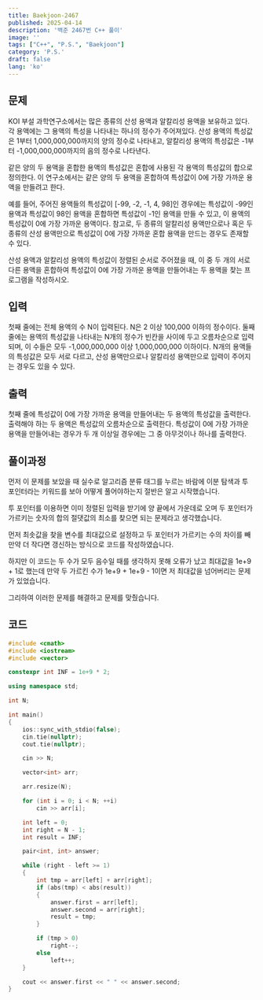 ```yaml
---
title: Baekjoon-2467
published: 2025-04-14
description: '백준 2467번 C++ 풀이'
image: ''
tags: ["C++", "P.S.", "Baekjoon"]
category: 'P.S.'
draft: false 
lang: 'ko'
---
```


## 문제

KOI 부설 과학연구소에서는 많은 종류의 산성 용액과 알칼리성 용액을 보유하고 있다. 각 용액에는 그 용액의 특성을 나타내는 하나의 정수가 주어져있다. 산성 용액의 특성값은 1부터 1,000,000,000까지의 양의 정수로 나타내고, 알칼리성 용액의 특성값은 -1부터 -1,000,000,000까지의 음의 정수로 나타낸다.

같은 양의 두 용액을 혼합한 용액의 특성값은 혼합에 사용된 각 용액의 특성값의 합으로 정의한다. 이 연구소에서는 같은 양의 두 용액을 혼합하여 특성값이 0에 가장 가까운 용액을 만들려고 한다.

예를 들어, 주어진 용액들의 특성값이 [-99, -2, -1, 4, 98]인 경우에는 특성값이 -99인 용액과 특성값이 98인 용액을 혼합하면 특성값이 -1인 용액을 만들 수 있고, 이 용액의 특성값이 0에 가장 가까운 용액이다. 참고로, 두 종류의 알칼리성 용액만으로나 혹은 두 종류의 산성 용액만으로 특성값이 0에 가장 가까운 혼합 용액을 만드는 경우도 존재할 수 있다.

산성 용액과 알칼리성 용액의 특성값이 정렬된 순서로 주어졌을 때, 이 중 두 개의 서로 다른 용액을 혼합하여 특성값이 0에 가장 가까운 용액을 만들어내는 두 용액을 찾는 프로그램을 작성하시오.

## 입력

첫째 줄에는 전체 용액의 수 N이 입력된다. N은 2 이상 100,000 이하의 정수이다. 둘째 줄에는 용액의 특성값을 나타내는 N개의 정수가 빈칸을 사이에 두고 오름차순으로 입력되며, 이 수들은 모두 -1,000,000,000 이상 1,000,000,000 이하이다. N개의 용액들의 특성값은 모두 서로 다르고, 산성 용액만으로나 알칼리성 용액만으로 입력이 주어지는 경우도 있을 수 있다.

## 출력

첫째 줄에 특성값이 0에 가장 가까운 용액을 만들어내는 두 용액의 특성값을 출력한다. 출력해야 하는 두 용액은 특성값의 오름차순으로 출력한다. 특성값이 0에 가장 가까운 용액을 만들어내는 경우가 두 개 이상일 경우에는 그 중 아무것이나 하나를 출력한다.

## 풀이과정

먼저 이 문제를 보았을 때 실수로 알고리즘 분류 태그를 누르는 바람에 이분 탐색과 투 포인터라는 키워드를 보아
어떻게 풀어야하는지 절반은 알고 시작했습니다.

투 포인터를 이용하면 이미 정렬된 입력을 받기에 양 끝에서 가운데로 오며 두 포인터가 가르키는 숫자의 합의 절댓값의 최소를
찾으면 되는 문제라고 생각했습니다.

먼저 최솟값을 찾을 변수를 최대값으로 설정하고 두 포인터가 가르키는 수의 차이를 빼
만약 더 작다면 갱신하는 방식으로 코드를 작성하였습니다.

하지만 이 코드는 두 수가 모두 음수일 때를 생각하지 못해 오류가 났고 최대값을 1e+9 + 1로
했는데 만약 두 가르킨 수가 1e+9 + 1e+9 - 1이면 저 최대값을 넘어버리는 문제가 있었습니다.

그리하여 이러한 문제를 해결하고 문제를 맞췄습니다.

## 코드

```cpp
#include <cmath>
#include <iostream>
#include <vector>

constexpr int INF = 1e+9 * 2;

using namespace std;

int N;

int main()
{
    ios::sync_with_stdio(false);
    cin.tie(nullptr);
    cout.tie(nullptr);

    cin >> N;

    vector<int> arr;

    arr.resize(N);

    for (int i = 0; i < N; ++i)
        cin >> arr[i];

    int left = 0;
    int right = N - 1;
    int result = INF;

    pair<int, int> answer;

    while (right - left >= 1)
    {
        int tmp = arr[left] + arr[right];
        if (abs(tmp) < abs(result))
        {
            answer.first = arr[left];
            answer.second = arr[right];
            result = tmp;
        }

        if (tmp > 0)
            right--;
        else
            left++;
    }

    cout << answer.first << " " << answer.second;
}
```

